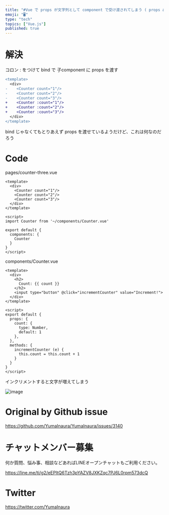 ```yaml
---
title: "#Vue で props が文字列として component で受け渡されてしまう ( props as string or integer"
emoji: "🖥"
type: "tech"
topics: ["Vue.js"]
published: true
---
```


# 解決

コロン : をつけて bind で 子component に props を渡す

```diff
<template>
  <div>
-    <Counter count="1"/>
-    <Counter count="2"/>
-    <Counter count="3"/>
+    <Counter :count="1"/>
+    <Counter :count="2"/>
+    <Counter :count="3"/>
  </div>
</template>

```

bind じゃなくてもとりあえず props を渡せているようだけど、これは何なのだろう

# Code

pages/counter-three.vue

```vue
<template>
  <div>
    <Counter count="1"/>
    <Counter count="2"/>
    <Counter count="3"/>
  </div>
</template>

<script>
import Counter from '~/components/Counter.vue'

export default {
  components: {
    Counter
  }
}
</script>

```

components/Counter.vue

```vue
<template>
  <div>
    <h2>
      Count: {{ count }}
    </h2>
    <input type="button" @click="incrementCounter" value="Increment!">
  </div>
</template>

<script>
export default {
  props: {
    count: {
      type: Number,
      default: 1
    },
  },
  methods: {
    incrementCounter (e) {
      this.count = this.count + 1
    }
  }
}
</script>

```

インクリメントすると文字が増えてしまう

![image](https://user-images.githubusercontent.com/13635059/80945356-98b32480-8e26-11ea-8523-4b35e322bd6e.png)




# Original by Github issue

https://github.com/YumaInaura/YumaInaura/issues/3140











<!-- Update From Qiita API -->

# チャットメンバー募集


何か質問、悩み事、相談などあればLINEオープンチャットもご利用ください。

https://line.me/ti/g2/eEPltQ6Tzh3pYAZV8JXKZqc7PJ6L0rpm573dcQ





# Twitter


https://twitter.com/YumaInaura


<!-- Update From Qiita API -->



